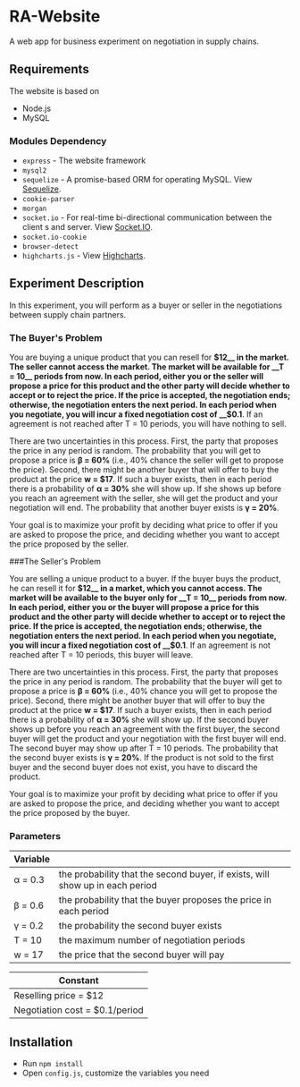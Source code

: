 # RA-Website

A web app for business experiment on negotiation in supply chains.



## Requirements

The website is based on 

* Node.js
* MySQL

### Modules Dependency

* `express` - The website framework
* `mysql2`
* `sequelize` - A promise-based ORM for operating MySQL. View [Sequelize](http://docs.sequelizejs.com/).
* `cookie-parser`
* `morgan` 
* `socket.io` - For real-time bi-directional communication between the client s and server. View [Socket.IO](https://socket.io/).
* `socket.io-cookie`
* `browser-detect`
* `highcharts.js` - View [Highcharts](https://www.highcharts.com/).



## Experiment Description 

In this experiment, you will perform as a buyer or seller in the negotiations between supply chain partners.

### The Buyer's Problem

You are buying a unique product that you can resell for __$12__ in the market. The seller cannot access the market. The market will be available for __T = 10__ periods from now. In each period, either you or the seller will propose a price for this product and the other party will decide whether to accept or to reject the price. If the price is accepted, the negotiation ends; otherwise, the negotiation enters the next period. In each period when you negotiate, you will incur a fixed negotiation cost of __$0.1__. If an agreement is not reached after T = 10 periods, you will have nothing to sell.

There are two uncertainties in this process. First, the party that proposes the price in any period is random. The probability that you will get to propose a price is __&beta; = 60%__ (i.e., 40% chance the seller will get to propose the price). Second, there might be another buyer that will offer to buy the product at the price __w = $17__. If such a buyer exists, then in each period there is a probability of __&alpha; = 30%__ she will show up. If she shows up before you reach an agreement with the seller, she will get the product and your negotiation will end. The probability that another buyer exists is __&gamma; = 20%__.

Your goal is to maximize your profit by deciding what price to offer if you are asked to propose the price, and deciding whether you want to accept the price proposed by the seller.    

###The Seller's Problem

You are selling a unique product to a buyer. If the buyer buys the product, he can resell it for __$12__ in a market, which you cannot access. The market will be available to the buyer only for __T = 10__ periods from now. In each period, either you or the buyer will propose a price for this product and the other party will decide whether to accept or to reject the price. If the price is accepted, the negotiation ends; otherwise, the negotiation enters the next period. In each period when you negotiate, you will incur a fixed negotiation cost of __$0.1__. If an agreement is not reached after T = 10 periods, this buyer will leave.

There are two uncertainties in this process. First, the party that proposes the price in any period is random. The probability that the buyer will get to propose a price is __&beta; = 60%__ (i.e., 40% chance you will get to propose the price). Second, there might be another buyer that will offer to buy the product at the price __w = $17__. If such a buyer exists, then in each period there is a probability of __&alpha; = 30%__ she will show up. If the second buyer shows up before you reach an agreement with the first buyer, the second buyer will get the product and your negotiation with the first buyer will end. The second buyer may show up after T = 10 periods. The probability that the second buyer exists is __&gamma; = 20%__. If the product is not sold to the first buyer and the second buyer does not exist, you have to discard the product.

Your goal is to maximize your profit by deciding what price to offer if you are asked to propose the price, and deciding whether you want to accept the price proposed by the buyer.

### Parameters

| Variable      |                                                              |
| ------------- | ------------------------------------------------------------ |
| &alpha; = 0.3 | the probability that the second buyer, if exists, will show up in each period |
| &beta; = 0.6  | the probability that the buyer proposes the price in each period |
| &gamma; = 0.2 | the probability the second buyer exists                      |
| T = 10        | the maximum number of negotiation periods                    |
| w = 17        | the price that the second buyer will pay                     |

| Constant                       |
| ------------------------------ |
| Reselling price = $12          |
| Negotiation cost = $0.1/period |



## Installation

* Run `npm install`
* Open `config.js`, customize the variables you need


